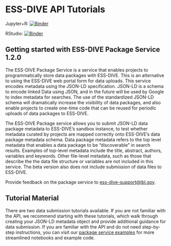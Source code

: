# ESS-DIVE API Tutorials

Jupyter+R: [![Binder](https://mybinder.org/badge_logo.svg)](https://mybinder.org/v2/gh/ess-dive/essdive-tutorials/main)

RStudio: [![Binder](https://mybinder.org/badge_logo.svg)](https://mybinder.org/v2/gh/ess-dive/essdive-tutorials/main?urlpath=rstudio)

## Getting started with ESS-DIVE Package Service 1.2.0
The ESS-DIVE Package Service is a service that enables projects to programmatically store data packages with ESS-DIVE. This is an alternative to using the ESS-DIVE web portal form for data uploads. This service encodes metadata using the JSON-LD specification. JSON-LD is a schema to encode linked Data using JSON, and in the future will be used by Google to index metadata for searches. The use of the standardized JSON-LD schema will dramatically increase the visibility of data packages, and also enable projects to create one-time code that can be reused for periodic uploads of data packages to ESS-DIVE.

The ESS-DIVE Package service allows you to submit JSON-LD data package metadata to ESS-DIVE’s sandbox instance, to test whether metadata curated by projects are mapped correctly onto ESS-DIVE’s data package metadata schema. Data package metadata refers to the top level metadata that enables a data package to be “discoverable” in search results. Examples of top-level metadata include the title, abstract, authors, variables and keywords. Other file-level metadata, such as those that describe the the data file structure or variables are not included in this service. The beta version also does not include submission of data files to ESS-DIVE.

Provide feedback on the package service to ess-dive-support@lbl.gov.

## Tutorial Material
There are two data submission tutorials available. If you are not familiar with the API, we recommend starting with these tutorials, which walk through creating your JSON-LD metadata object and provide additional guidance for data submission. If you are familiar with the API and do not need step-by-step instructions, you can visit our [package service examples](https://github.com/ess-dive/essdive-package-service-examples/tree/4bcfe8fa2cd77c3f8bcf1895173a32a64f2196b5) for more streamlined notebooks and example code. 

